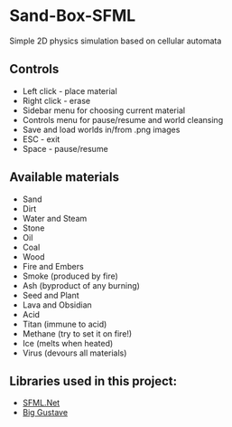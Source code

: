 # Sand-Box-SFML
Simple 2D physics simulation based on cellular automata
## Controls
* Left click - place material
* Right click - erase
* Sidebar menu for choosing current material
* Controls menu for pause/resume and world cleansing
* Save and load worlds in/from .png images
* ESC - exit
* Space - pause/resume
## Available materials
* Sand
* Dirt
* Water and Steam
* Stone
* Oil
* Coal
* Wood
* Fire and Embers
* Smoke (produced by fire)
* Ash (byproduct of any burning)
* Seed and Plant
* Lava and Obsidian
* Acid
* Titan (immune to acid)
* Methane (try to set it on fire!)
* Ice (melts when heated)
* Virus (devours all materials)
## Libraries used in this project:
* [SFML.Net](https://github.com/SFML/SFML.Net)
* [Big Gustave](https://github.com/EliotJones/BigGustave)
